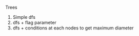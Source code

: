 Trees
1. Simple dfs
2. dfs + flag parameter
3. dfs + conditions at each nodes to get maximum diameter